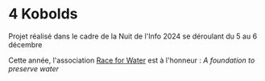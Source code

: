 # 4 Kobolds

Projet réalisé dans le cadre de la Nuit de l'Info 2024 se déroulant du 5 au 6 décembre

Cette année, l'association [Race for Water](https://www.raceforwater.org/en/) est à l'honneur : *A foundation to preserve water*
